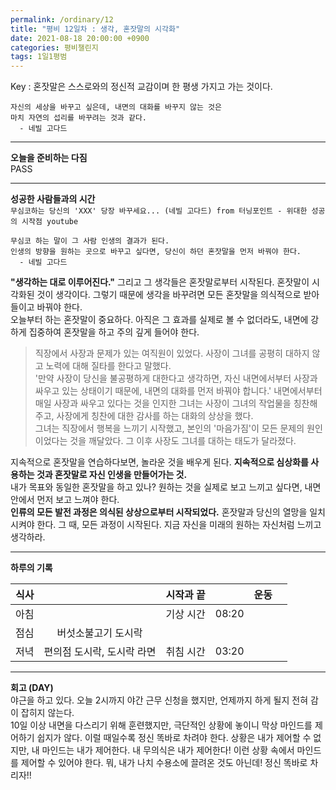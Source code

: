 ```yaml
---
permalink: /ordinary/12
title: "평비 12일차 : 생각, 혼잣말의 시각화"
date: 2021-08-18 20:00:00 +0900
categories: 평비챌린지
tags: 1일1평범
---  
```

Key : 혼잣말은 스스로와의 정신적 교감이며 한 평생 가지고 가는 것이다.  
```
자신의 세상을 바꾸고 싶은데, 내면의 대화를 바꾸지 않는 것은  
마치 자연의 섭리를 바꾸려는 것과 같다.
  - 네빌 고다드
```

---
**오늘을 준비하는 다짐**  
PASS

---
**성공한 사람들과의 시간**  
`무심코하는 당신의 'XXX' 당장 바꾸세요... (네빌 고다드) from 터닝포인트 - 위대한 성공의 시작점 youtube`  
```
무심코 하는 말이 그 사람 인생의 결과가 된다.
인생의 방향을 원하는 곳으로 바꾸고 싶다면, 당신이 하던 혼잣말을 먼저 바꿔야 한다.
  - 네빌 고다드
```
**"생각하는 대로 이루어진다."** 그리고 그 생각들은 혼잣말로부터 시작된다. 혼잣말이 시각화된 것이 생각이다. 그렇기 때문에 생각을 바꾸려면 모든 혼잣말을 의식적으로 받아들이고 바꿔야 한다.  
오늘부터 하는 혼잣말이 중요하다. 아직은 그 효과를 실제로 볼 수 없더라도, 내면에 강하게 집중하여 혼잣말을 하고 주의 깊게 들어야 한다.  

> 직장에서 사장과 문제가 있는 여직원이 있었다. 사장이 그녀를 공평히 대하지 않고 노력에 대해 질타를 한다고 말했다.  
> '만약 사장이 당신을 불공평하게 대한다고 생각하면, 자신 내면에서부터 사장과 싸우고 있는 상태이기 때문에, 내면의 대화를 먼저 바꿔야 합니다.'
> 내면에서부터 매일 사장과 싸우고 있다는 것을 인지한 그녀는 사장이 그녀의 작업물을 칭찬해주고, 사장에게 칭찬에 대한 감사를 하는 대화의 상상을 했다.  
> 그녀는 직장에서 행복을 느끼기 시작했고, 본인의 '마음가짐'이 모든 문제의 원인이었다는 것을 깨달았다. 그 이후 사장도 그녀를 대하는 태도가 달라졌다.

지속적으로 혼잣말을 연습하다보면, 놀라운 것을 배우게 된다. **지속적으로 심상화를 사용하는 것과 혼잣말로 자신 인생을 만들어가는 것.**  
내가 목표와 동일한 혼잣말을 하고 있나? 원하는 것을 실제로 보고 느끼고 싶다면, 내면 안에서 먼저 보고 느껴야 한다.  
**인류의 모든 발전 과정은 의식된 상상으로부터 시작되었다.** 혼잣말과 당신의 열망을 일치시켜야 한다. 그 때, 모든 과정이 시작된다. 지금 자신을 미래의 원하는 자신처럼 느끼고 생각하라. 


---
**하루의 기록**  

| 식사 |  | 시작과 끝 |  | 운동 |  |
|:----:|:----:|:----:|:----:|:----:|:----:|
| 아침 |  | 기상 시간 | 08:20 |  |  |
| 점심 | 버섯소불고기 도시락 |  |  |  |  |
| 저녁 | 편의점 도시락, 도시락 라면 | 취침 시간 | 03:20 |  |  |

---
**회고 (DAY)**  
야근을 하고 있다. 오늘 2시까지 야간 근무 신청을 했지만, 언제까지 하게 될지 전혀 감이 잡히지 않는다.  
10일 이상 내면을 다스리기 위해 훈련했지만, 극단적인 상황에 놓이니 막상 마인드를 제어하기 쉽지가 않다. 이럴 때일수록 정신 똑바로 차려야 한다. 상황은 내가 제어할 수 없지만, 내 마인드는 내가 제어한다. 내 무의식은 내가 제어한다! 이런 상황 속에서 마인드를 제어할 수 있어야 한다. 뭐, 내가 나치 수용소에 끌려온 것도 아닌데! 정신 똑바로 차리자!!
